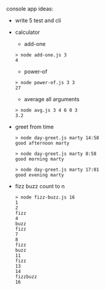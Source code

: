 console app ideas:

* write 5 test and cli

* calculator
    * add-one 
    ```
    > node add-one.js 3
    4
    ```
    * power-of
    ```
    > node power-of.js 3 3
    27
    ```
    * average all arguments 
    ```
    > node avg.js 3 4 6 0 3
    3.2
    ```
* greet from time
    ```
    > node day-greet.js marty 14:58
    good afternoon marty

    > node day-greet.js marty 8:58
    good morning marty

    > node day-greet.js marty 17:01
    good evening marty
    ```
    
* fizz buzz count to n
    ```
    > node fizz-buzz.js 16
    1
    2
    fizz
    4
    buzz
    fizz
    7
    8
    fizz
    buzz
    11
    fizz
    13
    14
    fizzbuzz
    16
    ```


